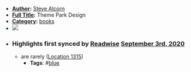 - **[Author](<Author.md>):** [Steve Alcorn](<Steve Alcorn.md>)
- **[Full Title](<Full Title.md>):** Theme Park Design
- **[Category](<Category.md>):** [books](<books.md>)
- ![](https://images-na.ssl-images-amazon.com/images/I/51D%2BhTR5xlL._SL400_.jpg)
- ### Highlights first synced by [Readwise](<Readwise.md>) [September 3rd, 2020](<September 3rd, 2020.md>)
    - are rarely ([Location 1315](https://readwise.io/to_kindle?action=open&asin=B004IZLJL2&location=1315))
        - **Tags**: #[blue](<blue.md>)
